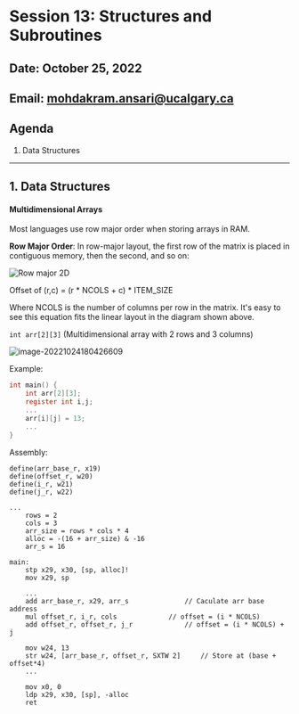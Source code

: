 # Session 13: Structures and Subroutines

## Date: October 25, 2022

## Email: mohdakram.ansari@ucalgary.ca

## Agenda

1. Data Structures



----

## 1. Data Structures



#### Multidimensional Arrays

Most languages use row major order when storing arrays in RAM.

**Row Major Order**: In row-major layout, the first row of the matrix is placed in contiguous memory, then the second, and so on:

![Row major 2D](https://eli.thegreenplace.net/images/2015/row-major-2D.png)

Offset of (r,c) = (r * NCOLS + c) * ITEM_SIZE

Where NCOLS is the number of columns per row in the matrix. It's easy to see this equation fits the linear layout in the diagram shown above.



`int arr[2][3]` (Multidimensional array with 2 rows and 3 columns)

![image-20221024180426609](/home/akram/ucalgary/teaching/cpsc355/session_13/images/img1.png)



Example:

```c
int main() {
	int arr[2][3];
	register int i,j;
	...
	arr[i][j] = 13;
	...
}
```

Assembly:

```assembly
define(arr_base_r, x19)
define(offset_r, w20)
define(i_r, w21)
define(j_r, w22)

...
	rows = 2
	cols = 3
	arr_size = rows * cols * 4
	alloc = -(16 + arr_size) & -16
	arr_s = 16

main:
	stp	x29, x30, [sp, alloc]!
	mov	x29, sp
	
	...
	add	arr_base_r, x29, arr_s				// Caculate arr base address
	mul	offset_r, i_r, cols				// offset = (i * NCOLS)
	add	offset_r, offset_r, j_r				// offset = (i * NCOLS) + j
	
	mov	w24, 13						
	str	w24, [arr_base_r, offset_r, SXTW 2]		// Store at (base + offset*4)
	...
	
	mov	x0, 0
	ldp	x29, x30, [sp], -alloc
	ret
		
		
```





